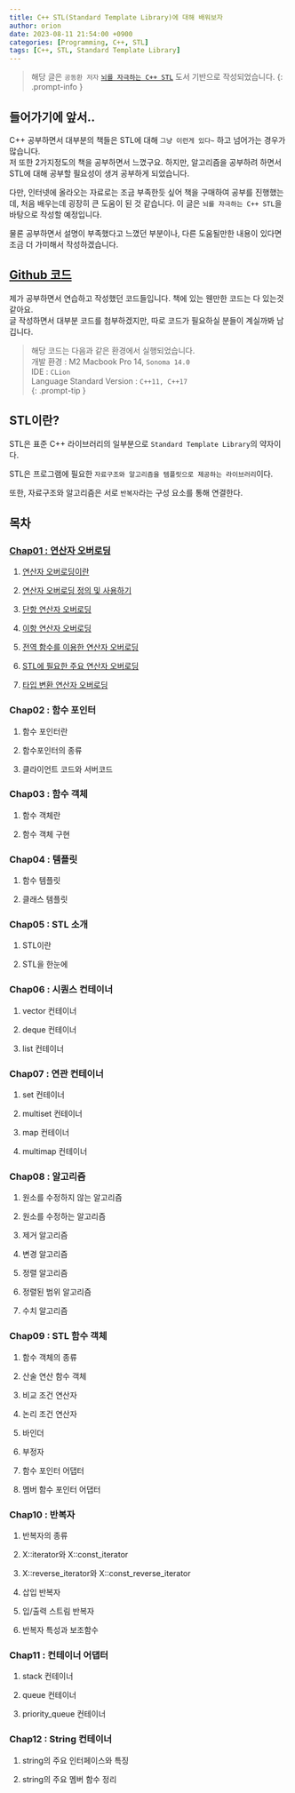 ```yaml
---
title: C++ STL(Standard Template Library)에 대해 배워보자
author: orion
date: 2023-08-11 21:54:00 +0900
categories: [Programming, C++, STL]
tags: [C++, STL, Standard Template Library]
---
```


> 해당 글은 `공동환 저자`  [`뇌를 자극하는 C++ STL`](https://hanbit.co.kr/store/books/look.php?p_code=B5912645820 "한빛미디어 - 뇌를 자극하는 C++ STL") 도서 기반으로 작성되었습니다.
{: .prompt-info }

## 들어가기에 앞서..
C++ 공부하면서 대부분의 책들은 STL에 대해 `그냥 이런게 있다~` 하고 넘어가는 경우가 많습니다.  
저 또한 2가지정도의 책을 공부하면서 느꼈구요. 하지만, 알고리즘을 공부하려 하면서 STL에 대해 공부할 필요성이 생겨 공부하게 되었습니다.  

다만, 인터넷에 올라오는 자료로는 조금 부족한듯 싶어 책을 구매하여 공부를 진행했는데, 처음 배우는데 굉장히 큰 도움이 된 것 같습니다. 이 글은 `뇌를 자극하는 C++ STL`을 바탕으로 작성할 예정입니다.  

물론 공부하면서 설명이 부족했다고 느꼈던 부분이나, 다른 도움될만한 내용이 있다면 조금 더 가미해서 작성하겠습니다.


## [Github 코드](https://github.com/orion-gz/CPP-STL-Programming "C++ STL PROGAMMING")
제가 공부하면서 연습하고 작성했던 코드들입니다. 책에 있는 웬만한 코드는 다 있는것 같아요.  
글 작성하면서 대부분 코드를 첨부하겠지만, 따로 코드가 필요하실 분들이 계실까봐 남깁니다.

> 해당 코드는 다음과 같은 환경에서 실행되었습니다.  
> 개발 환경 : M2 Macbook Pro 14, `Sonoma 14.0`   
> IDE : `CLion`  
> Language Standard Version : `C++11, C++17`  
{: .prompt-tip }


## STL이란?
STL은 표준 C++ 라이브러리의 일부분으로 `Standard Template Library`의 약자이다.  

STL은 프로그램에 필요한 `자료구조와 알고리즘을 템플릿으로 제공하는 라이브러리`이다.  

또한, 자료구조와 알고리즘은 서로 `반복자`라는 구성 요소를 통해 연결한다.

## 목차

### [Chap01 : 연산자 오버로딩](https://orion-gz.github.io/posts/STL-Chap01/ "Chap01 : 연산자 오버로딩")
1. [연산자 오버로딩이란](https://orion-gz.github.io/posts/STL-Chap01/#01-%EC%97%B0%EC%82%B0%EC%9E%90-%EC%98%A4%EB%B2%84%EB%A1%9C%EB%94%A9%EC%9D%B4%EB%9E%80 "연산자 오버로딩이란")
   
2. [연산자 오버로딩 정의 및 사용하기](https://orion-gz.github.io/posts/STL-Chap01/#02-%EC%97%B0%EC%82%B0%EC%9E%90-%EC%98%A4%EB%B2%84%EB%A1%9C%EB%94%A9-%EC%A0%95%EC%9D%98-%EB%B0%8F-%EC%82%AC%EC%9A%A9%ED%95%98%EA%B8%B0 "연산자 오버로딩 정의 및 사용하기")
   
3. [단항 연산자 오버로딩](https://orion-gz.github.io/posts/STL-Chap01/#03-%EB%8B%A8%ED%95%AD-%EC%97%B0%EC%82%B0%EC%9E%90-%EC%98%A4%EB%B2%84%EB%A1%9C%EB%94%A9 "단항 연산자 오버로딩")
   
4. [이항 연산자 오버로딩](https://orion-gz.github.io/posts/STL-Chap01/#04-%EC%9D%B4%ED%95%AD-%EC%97%B0%EC%82%B0%EC%9E%90-%EC%98%A4%EB%B2%84%EB%A1%9C%EB%94%A9 "이항 연산자 오버로딩")
   
5. [전역 함수를 이용한 연산자 오버로딩](https://orion-gz.github.io/posts/STL-Chap01/#05-%EC%A0%84%EC%97%AD-%ED%95%A8%EC%88%98%EB%A5%BC-%EC%9D%B4%EC%9A%A9%ED%95%9C-%EC%97%B0%EC%82%B0%EC%9E%90-%EC%98%A4%EB%B2%84%EB%A1%9C%EB%94%A9 "전역 함수를 이용한 연산자 오버로딩")
   
6. [STL에 필요한 주요 연산자 오버로딩](https://orion-gz.github.io/posts/STL-Chap01/#06-stl%EC%97%90-%ED%95%84%EC%9A%94%ED%95%9C-%EC%A3%BC%EC%9A%94-%EC%97%B0%EC%82%B0%EC%9E%90-%EC%98%A4%EB%B2%84%EB%A1%9C%EB%94%A9 "STL에 필요한 주요 연산자 오버로딩")
   
7. [타입 변환 연산자 오버로딩](https://orion-gz.github.io/posts/STL-Chap01/#07-%ED%83%80%EC%9E%85-%EB%B3%80%ED%99%98-%EC%97%B0%EC%82%B0%EC%9E%90-%EC%98%A4%EB%B2%84%EB%A1%9C%EB%94%A9 "타입 변환 연산자 오버로딩")

### Chap02 : 함수 포인터
1. 함수 포인터란 
   
2. 함수포인터의 종류
   
3. 클라이언트 코드와 서버코드

### Chap03 : 함수 객체
1. 함수 객체란
   
2. 함수 객체 구현

### Chap04 : 템플릿
1. 함수 템플릿

2. 클래스 템플릿

### Chap05 : STL 소개
1. STL이란
   
2. STL을 한눈에

### Chap06 : 시퀀스 컨테이너
1. vector 컨테이너

2. deque 컨테이너

3. list 컨테이너
   
### Chap07 : 연관 컨테이너
1. set 컨테이너

2. multiset 컨테이너

3. map 컨테이너

4. multimap 컨테이너

### Chap08 : 알고리즘
1. 원소를 수정하지 않는 알고리즘

2. 원소를 수정하는 알고리즘

3. 제거 알고리즘

4. 변경 알고리즘

5. 정렬 알고리즘

6. 정렬된 범위 알고리즘

7. 수치 알고리즘

### Chap09 : STL 함수 객체
1. 함수 객체의 종류

2. 산술 연산 함수 객체

3. 비교 조건 연산자

4. 논리 조건 연산자

5. 바인더

6. 부정자

7. 함수 포인터 어댑터

8. 멤버 함수 포인터 어댑터

### Chap10 : 반복자
1. 반복자의 종류

2. X::iterator와 X::const_iterator

3. X::reverse_iterator와 X::const_reverse_iterator

4. 삽입 반복자

5. 입/출력 스트림 반복자

6. 반복자 특성과 보조함수
   
### Chap11 : 컨테이너 어댑터
1. stack 컨테이너

2. queue 컨테이너

3. priority_queue 컨테이너

### Chap12 : String 컨테이너
1. string의 주요 인터페이스와 특징

2. string의 주요 멤버 함수 정리



